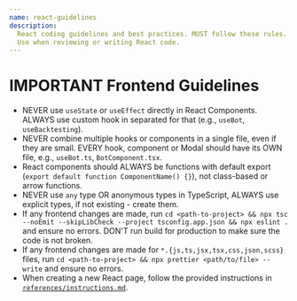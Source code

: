 ```yaml
---
name: react-guidelines
description:
  React coding guidelines and best practices. MUST follow these rules.
  Use when reviewing or writing React code.
---
```


# IMPORTANT Frontend Guidelines

- NEVER use `useState` or `useEffect` directly in React Components. ALWAYS use custom hook in separated for that (e.g., `useBot`, `useBacktesting`).
- NEVER combine multiple hooks or components in a single file, even if they are small. EVERY hook, component or Modal should have its OWN file, e.g., `useBot.ts`, `BotComponent.tsx`.
- React components should ALWAYS be functions with default export (`export default function ComponentName() {}`), not class-based or arrow functions.
- NEVER use `any` type OR anonymous types in TypeScript, ALWAYS use explicit types, if not existing - create them.
- If any frontend changes are made, run `cd <path-to-project> && npx tsc --noEmit --skipLibCheck --project tsconfig.app.json && npx eslint .` and ensure no errors. DON'T run build for production to make sure the code is not broken.
- If any frontend changes are made for `*.{js,ts,jsx,tsx,css,json,scss}` files, run `cd <path-to-project> && npx prettier <path/to/file> --write` and ensure no errors.
- When creating a new React page, follow the provided instructions in [`references/instructions.md`](./references/instructions.md).
